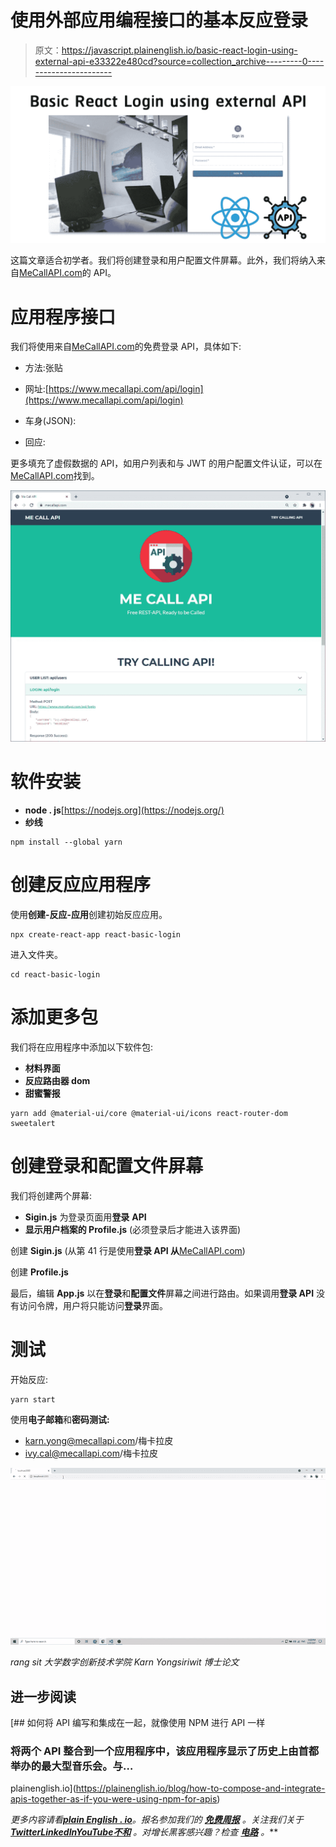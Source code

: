 # 使用外部应用编程接口的基本反应登录

> 原文：<https://javascript.plainenglish.io/basic-react-login-using-external-api-e33322e480cd?source=collection_archive---------0----------------------->

![](img/413065d6ebfec4221b7db29db665711f.png)

这篇文章适合初学者。我们将创建登录和用户配置文件屏幕。此外，我们将纳入来自[MeCallAPI.com](https://www.mecallapi.com/)的 API。

# 应用程序接口

我们将使用来自[MeCallAPI.com](https://www.mecallapi.com/)的免费登录 API，具体如下:

*   方法:张贴
*   网址:[https://www.mecallapi.com/api/login](https://www.mecallapi.com/api/login)
*   车身(JSON):

*   回应:

更多填充了虚假数据的 API，如用户列表和与 JWT 的用户配置文件认证，可以在[MeCallAPI.com](https://www.mecallapi.com/)找到。

![](img/8ea7b7d9b1b04f548ca4c900fbe81da8.png)

# 软件安装

*   **node . js**[https://nodejs.org](https://nodejs.org/)
*   **纱线**

```
npm install --global yarn
```

# 创建反应应用程序

使用**创建-反应-应用**创建初始反应应用。

```
npx create-react-app react-basic-login
```

进入文件夹。

```
cd react-basic-login
```

# 添加更多包

我们将在应用程序中添加以下软件包:

*   **材料界面**
*   **反应路由器 dom**
*   **甜蜜警报**

```
yarn add @material-ui/core @material-ui/icons react-router-dom sweetalert
```

# 创建登录和配置文件屏幕

我们将创建两个屏幕:

*   **Sigin.js** 为登录页面用**登录** **API**
*   **显示用户档案的 Profile.js** (必须登录后才能进入该界面)

创建 **Sigin.js** (从第 41 行是使用**登录 API 从**[MeCallAPI.com](https://www.mecallapi.com/))

创建 **Profile.js**

最后，编辑 **App.js** 以在**登录**和**配置文件**屏幕之间进行路由。如果调用**登录 API** 没有访问令牌，用户将只能访问**登录**界面。

# 测试

开始反应:

```
yarn start
```

使用**电子邮箱**和**密码测试:**

*   karn.yong@mecallapi.com/梅卡拉皮
*   ivy.cal@mecallapi.com/梅卡拉皮

![](img/17a370033bca6025b8f7ea8895eee11d.png)

*rang sit 大学数字创新技术学院 Karn Yongsiriwit 博士论文* 

## 进一步阅读

[](https://plainenglish.io/blog/how-to-compose-and-integrate-apis-together-as-if-you-were-using-npm-for-apis) [## 如何将 API 编写和集成在一起，就像使用 NPM 进行 API 一样

### 将两个 API 整合到一个应用程序中，该应用程序显示了历史上由首都举办的最大型音乐会。与…

plainenglish.io](https://plainenglish.io/blog/how-to-compose-and-integrate-apis-together-as-if-you-were-using-npm-for-apis) 

*更多内容请看*[***plain English . io***](https://plainenglish.io/)*。报名参加我们的* [***免费周报***](http://newsletter.plainenglish.io/) *。关注我们关于*[***Twitter***](https://twitter.com/inPlainEngHQ)[***LinkedIn***](https://www.linkedin.com/company/inplainenglish/)*[***YouTube***](https://www.youtube.com/channel/UCtipWUghju290NWcn8jhyAw)*[***不和***](https://discord.gg/GtDtUAvyhW) *。对增长黑客感兴趣？检查* [***电路***](https://circuit.ooo/) *。***